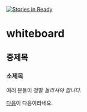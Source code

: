 [![Stories in Ready](https://badge.waffle.io/wyteboad/wyteboad.png?label=ready&title=Ready)](https://waffle.io/wyteboad/wyteboad)
# whiteboard

## 중제목

### 소제목

여러 분들이 정말 *놀라셔야 합니다.*

[다음](http://daun.net)이 다음이라네요.

